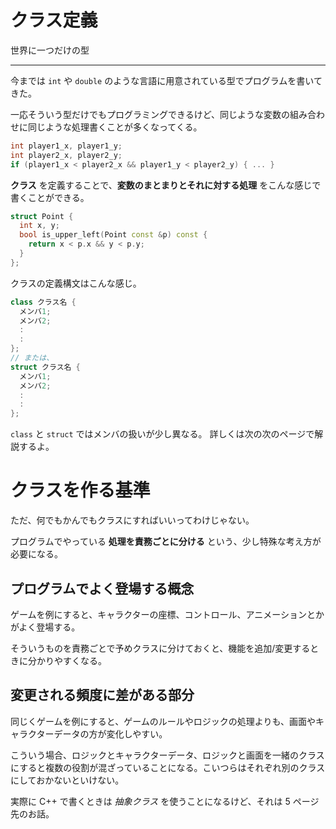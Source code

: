 # クラス定義

世界に一つだけの型

---

今までは `int` や `double` のような言語に用意されている型でプログラムを書いてきた。

一応そういう型だけでもプログラミングできるけど、同じような変数の組み合わせに同じような処理書くことが多くなってくる。

```cpp
int player1_x, player1_y;
int player2_x, player2_y;
if (player1_x < player2_x && player1_y < player2_y) { ... }
```

**クラス** を定義することで、**変数のまとまりとそれに対する処理** をこんな感じで書くことができる。

```cpp
struct Point {
  int x, y;
  bool is_upper_left(Point const &p) const {
    return x < p.x && y < p.y;
  }
};
```

クラスの定義構文はこんな感じ。

```cpp
class クラス名 {
  メンバ1;
  メンバ2;
  :
  :
};
// または、
struct クラス名 {
  メンバ1;
  メンバ2;
  :
  :
};
```

`class` と `struct` ではメンバの扱いが少し異なる。
詳しくは次の次のページで解説するよ。


# クラスを作る基準

ただ、何でもかんでもクラスにすればいいってわけじゃない。

プログラムでやっている **処理を責務ごとに分ける** という、少し特殊な考え方が必要になる。


## プログラムでよく登場する概念

ゲームを例にすると、キャラクターの座標、コントロール、アニメーションとかがよく登場する。

そういうものを責務ごとで予めクラスに分けておくと、機能を追加/変更するときに分かりやすくなる。


## 変更される頻度に差がある部分

同じくゲームを例にすると、ゲームのルールやロジックの処理よりも、画面やキャラクターデータの方が変化しやすい。

こういう場合、ロジックとキャラクターデータ、ロジックと画面を一緒のクラスにすると複数の役割が混ざっていることになる。こいつらはそれぞれ別のクラスにしておかないといけない。

実際に C++ で書くときは *抽象クラス* を使うことになるけど、それは 5 ページ先のお話。
